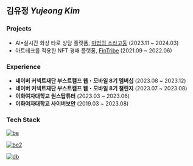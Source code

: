 ## 김유정 *Yujeong Kim*

<!--### Introduce
*I am*

*I like*

*I want to be*-->

### Projects
- AI•실시간 화상 타로 상담 플랫폼, [마법의 소라고둥](https://github.com/boostcampwm2023/web09-MagicConch) (2023.11 ~ 2024.03)
- 아트테크를 적용한 NFT 경매 플랫폼, [FinTribe](https://github.com/EwhaFinT/Fintribe-backend) (2021.09 ~ 2022.06)

### Experience
- **네이버 커넥트재단 부스트캠프 웹・모바일 8기 멤버십** (2023.08 ~ 2023.12)
- **네이버 커넥트재단 부스트캠프 웹・모바일 8기 챌린지** (2023.07 ~ 2023.08)
- **이화여자대학교 원스탑튜터** (2023.03 ~ 2023.06)
- **이화여자대학교 사이버보안** (2019.03 ~ 2023.08)


### Tech Stack

[![be](https://skillicons.dev/icons?i=spring,nodejs,nestjs&theme=light)](https://skillicons.dev)

[![be2](https://skillicons.dev/icons?i=docker,nginx,aws,githubactions&theme=light)](https://skillicons.dev)

[![db](https://skillicons.dev/icons?i=mysql,redis,mongodb&theme=light)](https://skillicons.dev)
